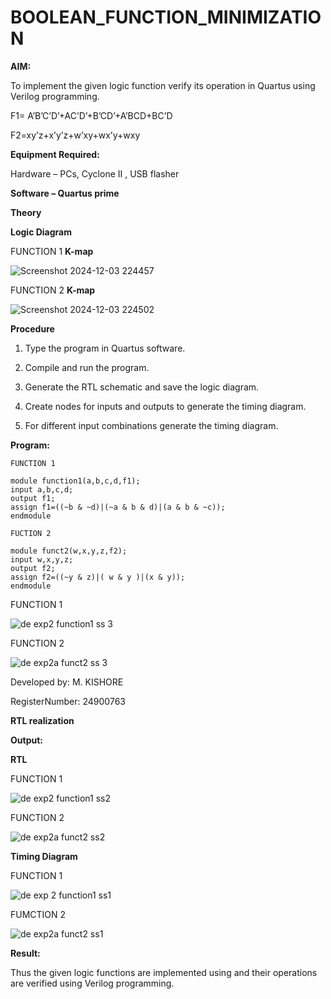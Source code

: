 # BOOLEAN_FUNCTION_MINIMIZATION

**AIM:**

To implement the given logic function verify its operation in Quartus using Verilog programming.

F1= A’B’C’D’+AC’D’+B’CD’+A’BCD+BC’D 

F2=xy’z+x’y’z+w’xy+wx’y+wxy

**Equipment Required:**

Hardware – PCs, Cyclone II , USB flasher

**Software – Quartus prime**

**Theory**

**Logic Diagram**

FUNCTION 1  **K-map**

![Screenshot 2024-12-03 224457](https://github.com/user-attachments/assets/de103be7-f809-4a3d-b63b-43514bd26512)


FUNCTION 2   **K-map**

![Screenshot 2024-12-03 224502](https://github.com/user-attachments/assets/c20052a9-c001-4383-838d-8eedb8b4bb4b)



**Procedure**

1.	Type the program in Quartus software.

2.	Compile and run the program.

3.	Generate the RTL schematic and save the logic diagram.

4.	Create nodes for inputs and outputs to generate the timing diagram.

5.	For different input combinations generate the timing diagram.


**Program:**

```
FUNCTION 1

module function1(a,b,c,d,f1);
input a,b,c,d;
output f1;
assign f1=((~b & ~d)|(~a & b & d)|(a & b & ~c));
endmodule

FUCTION 2

module funct2(w,x,y,z,f2);
input w,x,y,z;
output f2;
assign f2=((~y & z)|( w & y )|(x & y));
endmodule
```

FUNCTION 1

![de exp2 function1 ss 3](https://github.com/user-attachments/assets/98cd2d90-86df-4607-ab09-d08254da25d5)

FUNCTION 2

![de exp2a funct2 ss 3](https://github.com/user-attachments/assets/196e311b-aaca-4804-9e2f-2c158a6fd40b)


Developed by: M. KISHORE

RegisterNumber: 24900763


**RTL realization**

**Output:**

**RTL**

FUNCTION 1

![de exp2 function1 ss2](https://github.com/user-attachments/assets/bb201ccf-8ba7-4d19-9f2b-7e1c3fc1d382)

FUNCTION 2

![de exp2a funct2 ss2](https://github.com/user-attachments/assets/0ebd5f2c-2959-424b-9baf-21228cd19880)


**Timing Diagram**

FUNCTION 1

![de exp 2 function1 ss1](https://github.com/user-attachments/assets/a3e15bec-9289-492f-a834-65d5808fc798)

FUMCTION 2

![de exp2a funct2 ss1](https://github.com/user-attachments/assets/6606e101-9a0f-4f8e-a5d3-b4020c995c6d)


**Result:**

Thus the given logic functions are implemented using and their operations are verified using Verilog programming.

